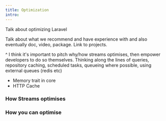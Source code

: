 ```yaml
---
title: Optimization
intro:
---
```

Talk about optimizing Laravel

Talk about what we recommend and have experience with and also eventually doc, video, package. Link to projects.

^ I think it's important to pitch why/how streams optimises, then empower developers to do so themselves. Thinking along the lines of queries, repository caching, scheduled tasks, queueing where possible, using external queues (redis etc)

- Memory trait in core
- HTTP Cache

### How Streams optimises

### How you can optimise
